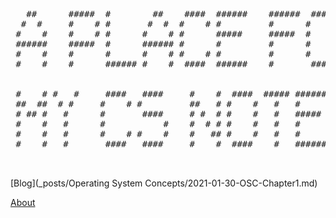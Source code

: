 
<pre>
                                                                       
                                                                                              
   ##      #####  #        ##    ####  ######    ######  ####  #####        
  #  #     #    # #       #  #  #    # #         #      #    # #    #      
 #    #    #    # #      #    # #      #####     #####  #    # #    #   
 ######    #####  #      ###### #      #         #      #    # #####    
 #    #    #      #      #    # #    # #         #      #    # #   #    
 #    #    #      ###### #    #  ####  ######    #       ####  #    #
 
                                                                    
 #    # #   #     ####   ####     #    #  ####  ##### ######  ####  
 ##  ##  # #     #    # #         ##   # #    #   #   #      #      
 # ## #   #      #       ####     # #  # #    #   #   #####   ####  
 #    #   #      #           #    #  # # #    #   #   #           # 
 #    #   #      #    # #    #    #   ## #    #   #   #      #    # 
 #    #   #       ####   ####     #    #  ####    #   ######  ####  
 
 
</pre>

[Blog](_posts/Operating System Concepts/2021-01-30-OSC-Chapter1.md)

[About](about.markdown)


